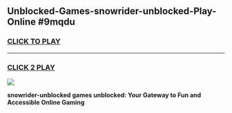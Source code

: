 
## Unblocked-Games-snowrider-unblocked-Play-Online #9mqdu
<h3>
<a href="https://news.freeplayer.one?title=snowrider-unblocked&ref=3">CLICK TO PLAY</a></h3>
<hr>

<h3>
<a href="https://news.freeplayer.one?title=snowrider-unblocked&ref=3">CLICK 2 PLAY</a>
  
</h3>

<a href="https://news.freeplayer.one?title=snowrider-unblocked&ref=3"><img src="https://clearcache.store/games.png"></a>


**snowrider-unblocked games unblocked: Your Gateway to Fun and Accessible Online Gaming**
